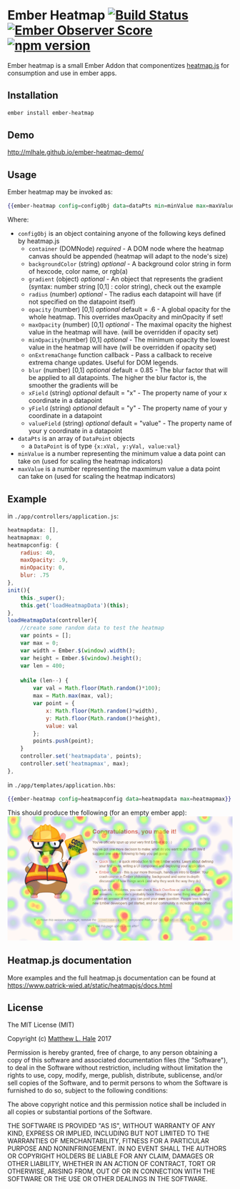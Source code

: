 # Ember Heatmap [![Build Status](https://travis-ci.org/MLHale/ember-heatmap.svg?branch=master)](https://travis-ci.org/MLHale/ember-heatmap) [![Ember Observer Score](http://emberobserver.com/badges/ember-heatmap.svg)](http://emberobserver.com/addons/ember-heatmap) [![npm version](https://badge.fury.io/js/ember-heatmap.svg)](https://badge.fury.io/js/ember-heatmap)

Ember heatmap is a small Ember Addon that componentizes [heatmap.js](https://github.com/pa7/heatmap.js) for consumption and use in ember apps.

## Installation

```bash
ember install ember-heatmap
```

## Demo

http://mlhale.github.io/ember-heatmap-demo/

## Usage

Ember heatmap may be invoked as:

```hbs
{{ember-heatmap config=configObj data=dataPts min=minValue max=maxValue}}
```

Where:
* ```configObj``` is an object containing anyone of the following keys defined by heatmap.js
	* ```container``` (DOMNode) *required*  - A DOM node where the heatmap canvas should be appended (heatmap will adapt to the node's size)
	* ```backgroundColor``` (string) *optional* - A background color string in form of hexcode, color name, or rgb(a)
	* ```gradient``` (object) *optional* - An object that represents the gradient (syntax: number string [0,1] : color string), check out the example
	* ```radius``` (number) *optional* - The radius each datapoint will have (if not specified on the datapoint itself)
	* ```opacity``` (number) [0,1] *optional* default = .6 - A global opacity for the whole heatmap. This overrides maxOpacity and minOpacity if set!
	* ```maxOpacity``` (number) [0,1] *optional* - The maximal opacity the highest value in the heatmap will have. (will be overridden if opacity set)
	* ```minOpacity```(number) [0,1] *optional* - The minimum opacity the lowest value in the heatmap will have (will be overridden if opacity set)
	* ```onExtremaChange``` function callback - Pass a callback to receive extrema change updates. Useful for DOM legends.
	* ```blur``` (number) [0,1] *optional* default = 0.85 - The blur factor that will be applied to all datapoints. The higher the blur factor is, the smoother the gradients will be
	* ```xField``` (string) *optional* default = "x" - The property name of your x coordinate in a datapoint
	* ```yField``` (string) *optional* default = "y" - The property name of your y coordinate in a datapoint
	* ```valueField``` (string) *optional* default = "value" - The property name of your y coordinate in a datapoint
* ```dataPts``` is an array of ```DataPoint``` objects
	* a ```DataPoint``` is of type ```{x:xVal, y:yVal, value:val}```
* ```minValue``` is a number representing the minimum value a data point can take on (used for scaling the heatmap indicators)
* ```maxValue``` is a number representing the maxmimum value a data point can take on (used for scaling the heatmap indicators)

## Example
in ```./app/controllers/application.js```:

```js
heatmapdata: [],
heatmapmax: 0,
heatmapconfig: {
	radius: 40,
	maxOpacity: .9,
	minOpacity: 0,
	blur: .75
},
init(){
	this._super();
	this.get('loadHeatmapData')(this);
},
loadHeatmapData(controller){
	//create some random data to test the heatmap
	var points = [];
	var max = 0;
	var width = Ember.$(window).width();
	var height = Ember.$(window).height();
	var len = 400;

	while (len--) {
		var val = Math.floor(Math.random()*100);
		max = Math.max(max, val);
		var point = {
			x: Math.floor(Math.random()*width),
			y: Math.floor(Math.random()*height),
			value: val
		};
		points.push(point);
	}
	controller.set('heatmapdata', points);
	controller.set('heatmapmax', max);
},
```

in ```./app/templates/application.hbs```:
```hbs
{{ember-heatmap config=heatmapconfig data=heatmapdata max=heatmapmax}}
```

This should produce the following (for an empty ember app):
![Example Screenshot](docs/example.png)

## Heatmap.js documentation
More examples and the full heatmap.js documentation can be found at https://www.patrick-wied.at/static/heatmapjs/docs.html

## License
The MIT License (MIT)

Copyright (c) [Matthew L. Hale](http://www.mlhale.com/) 2017

Permission is hereby granted, free of charge, to any person obtaining a copy of this software and associated documentation files (the "Software"), to deal in the Software without restriction, including without limitation the rights to use, copy, modify, merge, publish, distribute, sublicense, and/or sell copies of the Software, and to permit persons to whom the Software is furnished to do so, subject to the following conditions:

The above copyright notice and this permission notice shall be included in all copies or substantial portions of the Software.

THE SOFTWARE IS PROVIDED "AS IS", WITHOUT WARRANTY OF ANY KIND, EXPRESS OR IMPLIED, INCLUDING BUT NOT LIMITED TO THE WARRANTIES OF MERCHANTABILITY, FITNESS FOR A PARTICULAR PURPOSE AND NONINFRINGEMENT. IN NO EVENT SHALL THE AUTHORS OR COPYRIGHT HOLDERS BE LIABLE FOR ANY CLAIM, DAMAGES OR OTHER LIABILITY, WHETHER IN AN ACTION OF CONTRACT, TORT OR OTHERWISE, ARISING FROM, OUT OF OR IN CONNECTION WITH THE SOFTWARE OR THE USE OR OTHER DEALINGS IN THE SOFTWARE.
